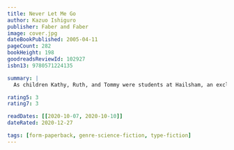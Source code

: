 ```yaml
---
title: Never Let Me Go
author: Kazuo Ishiguro
publisher: Faber and Faber
image: cover.jpg
dateBookPublished: 2005-04-11
pageCount: 282
bookHeight: 198
goodreadsReviewId: 102927
isbn13: 9780571224135

summary: |
  As children Kathy, Ruth, and Tommy were students at Hailsham, an exclusive boarding school secluded in the English countryside. It was a place of mercurial cliques and mysterious rules where teachers were constantly reminding their charges of how special they were. Now, years later, Kathy is a young woman. Ruth and Tommy have re-entered her life. And for the first time she is beginning to look back at their shared past and understand just what it is that makes them special - and how that gift will shape the rest of their time together.

rating5: 3
rating7: 3

readDates: [[2020-10-07, 2020-10-10]]
dateRated: 2020-12-27

tags: [form-paperback, genre-science-fiction, type-fiction]
---
```

